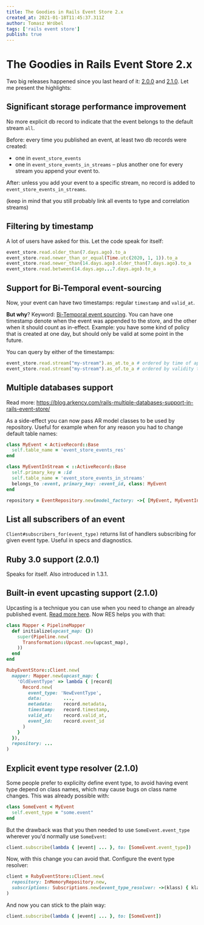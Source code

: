```yaml
---
title: The Goodies in Rails Event Store 2.x
created_at: 2021-01-18T11:45:37.311Z
author: Tomasz Wróbel
tags: ['rails event store']
publish: true
---
```


# The Goodies in Rails Event Store 2.x

Two big releases happened since you last heard of it: [2.0.0](https://github.com/RailsEventStore/rails_event_store/releases/tag/v2.0.0) and [2.1.0](https://github.com/RailsEventStore/rails_event_store/releases/tag/v2.1.0). Let me present the highlights:

## Significant storage performance improvement

No more explicit db record to indicate that the event belongs to the default stream `all`.

Before: every time you published an event, at least two db records were created:

* one in `event_store_events`
* one in `event_store_events_in_streams` – plus another one for every stream you append your event to.

After: unless you add your event to a specific stream, no record is added to `event_store_events_in_streams`.

(keep in mind that you still probably link all events to type and correlation streams)

## Filtering by timestamp 

A lot of users have asked for this. Let the code speak for itself:

```ruby
event_store.read.older_than(7.days.ago).to_a
event_store.read.newer_than_or_equal(Time.utc(2020, 1, 1)).to_a
event_store.read.newer_than(14.days.ago).older_than(7.days.ago).to_a
event_store.read.between(14.days.ago...7.days.ago).to_a
```

## Support for Bi-Temporal event-sourcing

Now, your event can have two timestamps: regular `timestamp` and `valid_at`.

**But why**? Keyword: [Bi-Temporal event sourcing](https://www.youtube.com/watch?v=xzekp1RuZbM). You can have one timestamp denote when the event was appended to the store, and the other when it should count as in-effect. Example: you have some kind of policy that is created at one day, but should only be valid at some point in the future.

You can query by either of the timestamps:

```ruby
event_store.read.stream("my-stream").as_at.to_a # ordered by time of appending (timestamp)
event_store.read.stream("my-stream").as_of.to_a # ordered by validity time (valid_at)
```

## Multiple databases support

Read more: https://blog.arkency.com/rails-multiple-databases-support-in-rails-event-store/

As a side-effect you can now pass AR model classes to be used by repository. Useful for example when for any reason you had to change default table names:

```ruby
class MyEvent < ActiveRecord::Base
  self.table_name = 'event_store_events_res'
end

class MyEventInStream < ::ActiveRecord::Base
  self.primary_key = :id
  self.table_name = 'event_store_events_in_streams'
  belongs_to :event, primary_key: :event_id, class: MyEvent
end

repository = EventRepository.new(model_factory: ->{ [MyEvent, MyEventInStream] }, serializer: YAML)
```

## List all subscribers of an event

`Client#subscribers_for(event_type)` returns list of handlers subscribing for given event type. Useful in specs and diagnostics.

## Ruby 3.0 support (2.0.1)

Speaks for itself. Also introduced in 1.3.1.

## Built-in event upcasting support  (2.1.0)

Upcasting is a technique you can use when you need to change an already published event. [Read more here](https://blog.arkency.com/4-strategies-when-you-need-to-change-a-published-event/). Now RES helps you with that:

```ruby
class Mapper < PipelineMapper
  def initialize(upcast_map: {})
    super(Pipeline.new(
      Transformation::Upcast.new(upcast_map),
    ))
  end
end

RubyEventStore::Client.new(
  mapper: Mapper.new(upcast_map: {
    'OldEventType' => lambda { |record|
      Record.new(
        event_type: 'NewEventType',
        data:        ...,
        metadata:    record.metadata,
        timestamp:   record.timestamp,
        valid_at:    record.valid_at,
        event_id:    record.event_id
      )
    }
  }),
  repository: ...
) 
```

## Explicit event type resolver (2.1.0)

Some people prefer to explicilty define event type, to avoid having event type depend on class names, which may cause bugs on class name changes. This was already possible with: 

```ruby
class SomeEvent < MyEvent
  self.event_type = "some.event"
end
```

But the drawback was that you then needed to use `SomeEvent.event_type` wherever you'd normally use `SomeEvent`:

```ruby
client.subscribe(lambda { |event| ... }, to: [SomeEvent.event_type])
```

Now, with this change you can avoid that. Configure the event type resolver:

```ruby
client = RubyEventStore::Client.new(
  repository: InMemoryRepository.new,
  subscriptions: Subscriptions.new(event_type_resolver: ->(klass) { klass.event_type })
)
```

And now you can stick to the plain way:

```ruby
client.subscribe(lambda { |event| ... }, to: [SomeEvent]) 
```


<!-- Migrations -->
